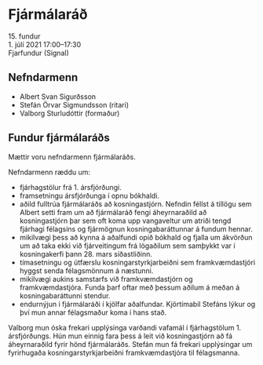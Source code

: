 # Fjármálaráð

15\. fundur  
1\. júlí 2021 17:00–17:30  
Fjarfundur (Signal)

## Nefndarmenn

* Albert Svan Sigurðsson
* Stefán Örvar Sigmundsson (ritari)
* Valborg Sturludóttir (formaður)

## Fundur fjármálaráðs

Mættir voru nefndarmenn fjármálaráðs.

Nefndarmenn ræddu um:

* fjárhagstölur frá 1. ársfjórðungi.
* framsetningu ársfjórðunga í opnu bókhaldi.
* aðild fulltrúa fjármálaráðs að kosningastjórn. Nefndin féllst á tillögu sem Albert setti fram um að fjármálaráð fengi áheyrnaraðild að kosningastjórn þar sem oft koma upp vangaveltur um atriði tengd fjárhagi félagsins og fjármögnun kosningabaráttunnar á fundum hennar.
* mikilvægi þess að kynna á aðalfundi opið bókhald og fjalla um ákvörðun um að taka ekki við fjárveitingum frá lögaðilum sem samþykkt var í kosningakerfi þann 28. mars síðastliðinn.
* tímasetningu og útfærslu kosningarstyrkjarbeiðni sem framkvæmdastjóri hyggst senda félagsmönnum á næstunni.
* mikilvægi aukins samstarfs við framkvæmdastjórn og framkvæmdastjóra. Funda þarf oftar með þessum aðilum á meðan á kosningabaráttunni stendur.
* endurnýjun í fjármálaráði í kjölfar aðalfundar. Kjörtímabil Stefáns lýkur og því mun annar félagsmaður koma í hans stað.

Valborg mun óska frekari upplýsinga varðandi vafamál í fjárhagstölum 1. ársfjórðungs. Hún mun einnig fara þess á leit við kosningastjórn að fá áheyrnaraðild fyrir hönd fjármálaráðs. Stefán mun fá frekari upplýsingar um fyrirhugaða kosningarstyrkjarbeiðni framkvæmdastjóra til félagsmanna.